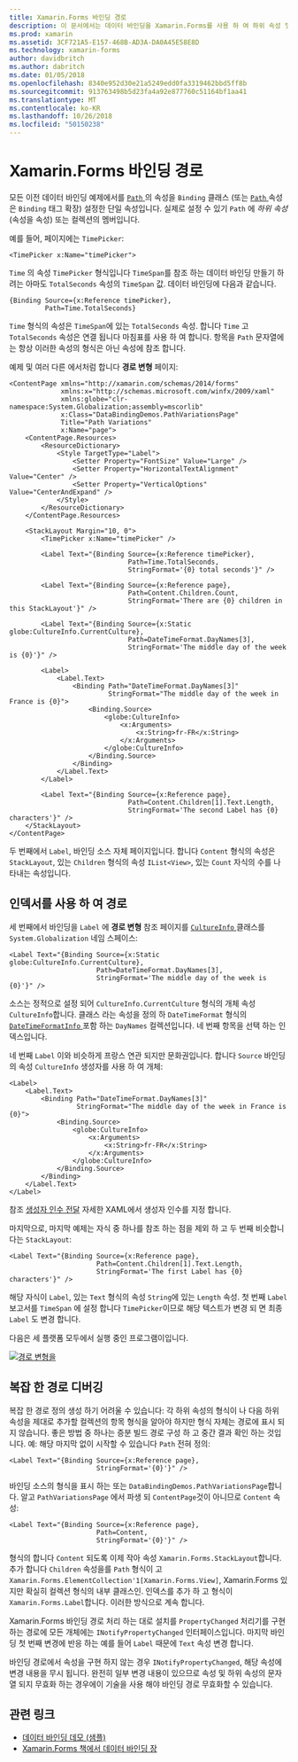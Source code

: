 ```yaml
---
title: Xamarin.Forms 바인딩 경로
description: 이 문서에서는 데이터 바인딩을 Xamarin.Forms를 사용 하 여 하위 속성 및 바인딩 클래스의 Path 속성을 사용 하 여 컬렉션 멤버를 액세스 하는 방법에 설명 합니다.
ms.prod: xamarin
ms.assetid: 3CF721A5-E157-468B-AD3A-DA0A45E58E8D
ms.technology: xamarin-forms
author: davidbritch
ms.author: dabritch
ms.date: 01/05/2018
ms.openlocfilehash: 8340e952d30e21a5249edd0fa3319462bbd5ff8b
ms.sourcegitcommit: 913763498b5d23fa4a92e877760c51164bf1aa41
ms.translationtype: MT
ms.contentlocale: ko-KR
ms.lasthandoff: 10/26/2018
ms.locfileid: "50150238"
---
```

# <a name="xamarinforms-binding-path"></a>Xamarin.Forms 바인딩 경로

모든 이전 데이터 바인딩 예제에서를 [ `Path` ](xref:Xamarin.Forms.Binding.Path) 의 속성을 `Binding` 클래스 (또는 [ `Path` ](xref:Xamarin.Forms.Xaml.BindingExtension.Path) 속성은 `Binding` 태그 확장) 설정한 단일 속성입니다. 실제로 설정 수 있기 `Path` 에 *하위 속성* (속성을 속성) 또는 컬렉션의 멤버입니다.

예를 들어, 페이지에는 `TimePicker`:

```xaml
<TimePicker x:Name="timePicker">
```

`Time` 의 속성 `TimePicker` 형식입니다 `TimeSpan`를 참조 하는 데이터 바인딩 만들기 하려는 아마도 `TotalSeconds` 속성의 `TimeSpan` 값. 데이터 바인딩에 다음과 같습니다.

```xaml
{Binding Source={x:Reference timePicker},
         Path=Time.TotalSeconds}
```

`Time` 형식의 속성은 `TimeSpan`에 있는 `TotalSeconds` 속성. 합니다 `Time` 고 `TotalSeconds` 속성은 연결 됩니다 마침표를 사용 하 여 합니다. 항목을 `Path` 문자열에는 항상 이러한 속성의 형식은 아닌 속성에 참조 합니다.

예제 및 여러 다른 에서처럼 합니다 **경로 변형** 페이지:

```xaml
<ContentPage xmlns="http://xamarin.com/schemas/2014/forms"
             xmlns:x="http://schemas.microsoft.com/winfx/2009/xaml"
             xmlns:globe="clr-namespace:System.Globalization;assembly=mscorlib"
             x:Class="DataBindingDemos.PathVariationsPage"
             Title="Path Variations"
             x:Name="page">
    <ContentPage.Resources>
        <ResourceDictionary>
            <Style TargetType="Label">
                <Setter Property="FontSize" Value="Large" />
                <Setter Property="HorizontalTextAlignment" Value="Center" />
                <Setter Property="VerticalOptions" Value="CenterAndExpand" />
            </Style>
        </ResourceDictionary>
    </ContentPage.Resources>

    <StackLayout Margin="10, 0">
        <TimePicker x:Name="timePicker" />

        <Label Text="{Binding Source={x:Reference timePicker},
                              Path=Time.TotalSeconds,
                              StringFormat='{0} total seconds'}" />

        <Label Text="{Binding Source={x:Reference page},
                              Path=Content.Children.Count,
                              StringFormat='There are {0} children in this StackLayout'}" />

        <Label Text="{Binding Source={x:Static globe:CultureInfo.CurrentCulture},
                              Path=DateTimeFormat.DayNames[3],
                              StringFormat='The middle day of the week is {0}'}" />

        <Label>
            <Label.Text>
                <Binding Path="DateTimeFormat.DayNames[3]"
                         StringFormat="The middle day of the week in France is {0}">
                    <Binding.Source>
                        <globe:CultureInfo>
                            <x:Arguments>
                                <x:String>fr-FR</x:String>
                            </x:Arguments>
                        </globe:CultureInfo>
                    </Binding.Source>
                </Binding>
            </Label.Text>
        </Label>

        <Label Text="{Binding Source={x:Reference page},
                              Path=Content.Children[1].Text.Length,
                              StringFormat='The second Label has {0} characters'}" />
    </StackLayout>
</ContentPage>
```

두 번째에서 `Label`, 바인딩 소스 자체 페이지입니다. 합니다 `Content` 형식의 속성은 `StackLayout`, 있는 `Children` 형식의 속성 `IList<View>`, 있는 `Count` 자식의 수를 나타내는 속성입니다.

## <a name="paths-with-indexers"></a>인덱서를 사용 하 여 경로

세 번째에서 바인딩을 `Label` 에 **경로 변형** 참조 페이지를 [ `CultureInfo` ](xref:System.Globalization.CultureInfo) 클래스를 `System.Globalization` 네임 스페이스:

```xaml
<Label Text="{Binding Source={x:Static globe:CultureInfo.CurrentCulture},
                      Path=DateTimeFormat.DayNames[3],
                      StringFormat='The middle day of the week is {0}'}" />
```

소스는 정적으로 설정 되어 `CultureInfo.CurrentCulture` 형식의 개체 속성 `CultureInfo`합니다. 클래스 라는 속성을 정의 하 `DateTimeFormat` 형식의 [ `DateTimeFormatInfo` ](xref:System.Globalization.DateTimeFormatInfo) 포함 하는 `DayNames` 컬렉션입니다. 네 번째 항목을 선택 하는 인덱스입니다.

네 번째 `Label` 이와 비슷하게 프랑스 연관 되지만 문화권입니다. 합니다 `Source` 바인딩의 속성 `CultureInfo` 생성자를 사용 하 여 개체:

```xaml
<Label>
    <Label.Text>
        <Binding Path="DateTimeFormat.DayNames[3]"
                 StringFormat="The middle day of the week in France is {0}">
            <Binding.Source>
                <globe:CultureInfo>
                    <x:Arguments>
                        <x:String>fr-FR</x:String>
                    </x:Arguments>
                </globe:CultureInfo>
            </Binding.Source>
        </Binding>
    </Label.Text>
</Label>
```

참조 [생성자 인수 전달](~/xamarin-forms/xaml/passing-arguments.md#constructor_arguments) 자세한 XAML에서 생성자 인수를 지정 합니다.

마지막으로, 마지막 예제는 자식 중 하나를 참조 하는 점을 제외 하 고 두 번째 비슷합니다는 `StackLayout`:

```xaml
<Label Text="{Binding Source={x:Reference page},
                      Path=Content.Children[1].Text.Length,
                      StringFormat='The first Label has {0} characters'}" />
```

해당 자식이 `Label`, 있는 `Text` 형식의 속성 `String`에 있는 `Length` 속성. 첫 번째 `Label` 보고서를 `TimeSpan` 에 설정 합니다 `TimePicker`이므로 해당 텍스트가 변경 되 면 최종 `Label` 도 변경 합니다.

다음은 세 플랫폼 모두에서 실행 중인 프로그램이입니다.

[![경로 변형을](binding-path-images/pathvariations-small.png "경로 변형")](binding-path-images/pathvariations-large.png#lightbox "경로 변형")

## <a name="debugging-complex-paths"></a>복잡 한 경로 디버깅

복잡 한 경로 정의 생성 하기 어려울 수 있습니다: 각 하위 속성의 형식이 나 다음 하위 속성을 제대로 추가할 컬렉션의 항목 형식을 알아야 하지만 형식 자체는 경로에 표시 되지 않습니다. 좋은 방법 중 하나는 증분 빌드 경로 구성 하 고 중간 결과 확인 하는 것입니다. 예: 해당 마지막 없이 시작할 수 있습니다 `Path` 전혀 정의:

```xaml
<Label Text="{Binding Source={x:Reference page},
                      StringFormat='{0}'}" />
```

바인딩 소스의 형식을 표시 하는 또는 `DataBindingDemos.PathVariationsPage`합니다. 알고 `PathVariationsPage` 에서 파생 되 `ContentPage`것이 아니므로 `Content` 속성:

```xaml
<Label Text="{Binding Source={x:Reference page},
                      Path=Content,
                      StringFormat='{0}'}" />
```

형식의 합니다 `Content` 되도록 이제 작아 속성 `Xamarin.Forms.StackLayout`합니다. 추가 합니다 `Children` 속성을를 `Path` 형식이 고 `Xamarin.Forms.ElementCollection'1[Xamarin.Forms.View]`, Xamarin.Forms 있지만 확실히 컬렉션 형식의 내부 클래스인. 인덱스를 추가 하 고 형식이 `Xamarin.Forms.Label`합니다. 이러한 방식으로 계속 합니다.

Xamarin.Forms 바인딩 경로 처리 하는 대로 설치를 `PropertyChanged` 처리기를 구현 하는 경로에 모든 개체에는 `INotifyPropertyChanged` 인터페이스입니다. 마지막 바인딩 첫 번째 변경에 반응 하는 예를 들어 `Label` 때문에 `Text` 속성 변경 합니다.

바인딩 경로에서 속성을 구현 하지 않는 경우 `INotifyPropertyChanged`, 해당 속성에 변경 내용을 무시 됩니다. 완전히 일부 변경 내용이 있으므로 속성 및 하위 속성의 문자열 되지 무효화 하는 경우에이 기술을 사용 해야 바인딩 경로 무효화할 수 있습니다.



## <a name="related-links"></a>관련 링크

- [데이터 바인딩 데모 (샘플)](https://developer.xamarin.com/samples/xamarin-forms/DataBindingDemos/)
- [Xamarin.Forms 책에서 데이터 바인딩 장](~/xamarin-forms/creating-mobile-apps-xamarin-forms/summaries/chapter16.md)
